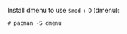<!-- 
.. title: Configure i3
.. slug: configure-i3
.. date: 2013-01-01T00:00:02+02:00
.. tags: archlinux, i3
.. link: 
.. description: 
.. type: text
-->

Install dmenu to use `$mod` + `D` (dmenu):

```console
# pacman -S dmenu
```
